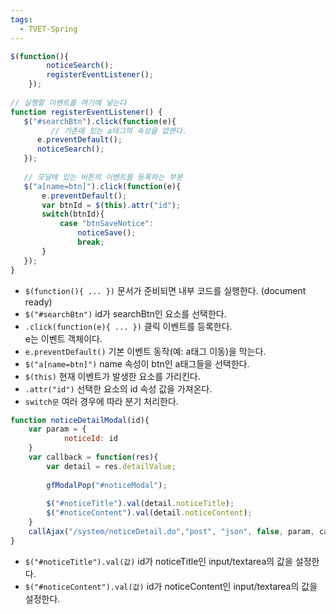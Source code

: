 ```yaml
---
tags:
  - TVET-Spring
---
```

```js
$(function(){
		noticeSearch();
		registerEventListener();
	});
	
// 실행할 이벤트를 여기에 넣는다
function registerEventListener() {
   $("#searchBtn").click(function(e){
		 // 기존에 있는 a태그의 속성을 없앤다.
	  e.preventDefault();
	  noticeSearch();
   });
   
   // 모달에 있는 버튼의 이벤트를 등록하는 부분
   $("a[name=btn]").click(function(e){
	   e.preventDefault();
	   var btnId = $(this).attr("id");
	   switch(btnId){
		   case "btnSaveNotice":
			   noticeSave();
			   break;   
	   }
   });
}
```

- `$(function(){ ... })`
    문서가 준비되면 내부 코드를 실행한다.  (document ready)
- `$("#searchBtn")`
    id가 searchBtn인 요소를 선택한다.
- `.click(function(e){ ... })`
    클릭 이벤트를 등록한다.  
    e는 이벤트 객체이다.
- `e.preventDefault()`
    기본 이벤트 동작(예: a태그 이동)을 막는다.
- `$("a[name=btn]")`
    name 속성이 btn인 a태그들을 선택한다.
- `$(this)`
    현재 이벤트가 발생한 요소를 가리킨다.
- `.attr("id")`
    선택한 요소의 id 속성 값을 가져온다.
- `switch문`
    여러 경우에 따라 분기 처리한다.

```js
function noticeDetailModal(id){
	var param = {
			noticeId: id
	}
	var callback = function(res){
		var detail = res.detailValue;
		
		gfModalPop("#noticeModal");
		
		$("#noticeTitle").val(detail.noticeTitle);
		$("#noticeContent").val(detail.noticeContent);
	}
	callAjax("/system/noticeDetail.do","post", "json", false, param, callback)
}
```

- `$("#noticeTitle").val(값)`
    id가 noticeTitle인 input/textarea의 값을 설정한다.
- `$("#noticeContent").val(값)`
    id가 noticeContent인 input/textarea의 값을 설정한다.